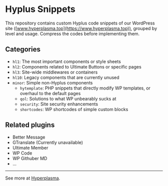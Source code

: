 # Hyplus Snippets

This repository contains custom Hyplus code snippets of our WordPress site ([www.hyperplasma.top](https://www.hyperplasma.top)), grouped by level and usage. Compress the codes before implementing them.

## Categories

* `hl1`: The most important components or style sheets
* `hl2`: Components related to Ultimate Buttons or specific pages
* `hl3`: Site-wide middlewares or containers
* `hl10`: Legacy components that are currently unused
* `minor`: Simple non-Hyplus components
  * `hytemplate`: PHP snippets that directly modify WP templates, or overhaul to the default pages
  * `qol`: Solutions to what WP unbearably sucks at
  * `security`: Site security enhancements
  * `shortcodes`: WP shortcodes of simple custom blocks

## Related plugins

* Better Message
* GTranslate (Currently unavailable)
* Ultimate Member
* WP Code
* WP Githuber MD
* ...

---

See more at [Hyperplasma](https://www.hyperplasma.top).
